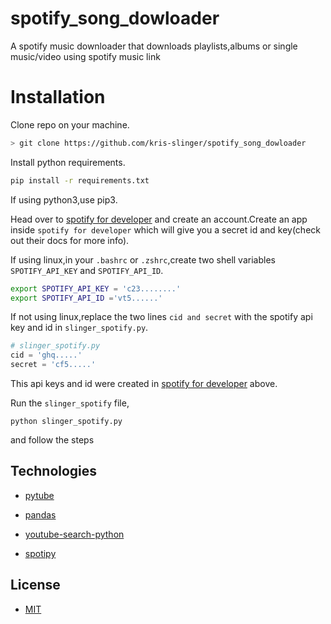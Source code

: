 # spotify_song_dowloader

A spotify music downloader that downloads playlists,albums or single music/video using spotify music link

# Installation
Clone repo on your machine.
```bash
> git clone https://github.com/kris-slinger/spotify_song_dowloader
```
Install python requirements.
```bash
pip install -r requirements.txt
```
If using python3,use pip3.

Head over to [spotify for developer](https://developer.spotify.com/documentation/web-api/) and create an account.Create an app inside `spotify for developer` which will give you a secret id and key(check out their docs for more info).

If using linux,in your `.bashrc` or `.zshrc`,create two shell variables `SPOTIFY_API_KEY` and `SPOTIFY_API_ID`.

```bash
export SPOTIFY_API_KEY = 'c23........'
export SPOTIFY_API_ID ='vt5......'
```

If not using linux,replace the two lines `cid and secret` with the spotify api key and id in `slinger_spotify.py`.

```python
# slinger_spotify.py
cid = 'ghq.....'
secret = 'cf5.....'
```
This api keys and id were created in  [spotify for developer](https://developer.spotify.com/documentation/web-api/) above.

Run the `slinger_spotify` file,
```
python slinger_spotify.py
```
and follow the steps
## Technologies
- [pytube](https://pytube.io/en/latest/)
- [pandas](https://pandas.pydata.org/)

- [youtube-search-python](https://pypi.org/project/youtube-search-python/)
- [spotipy](https://spotipy.readthedocs.io/en/master/)
## License 
- [MIT](https://choosealicense.com/licenses/mit/)


